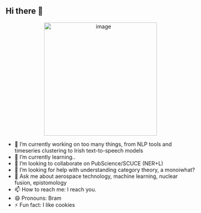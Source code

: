 ## Hi there 👋

 <p align="center">
<img src="https://github.com/bramiozo/bramiozo/blob/new_branch/logo.webp" alt="image" width="300" height="auto" >
 </p>




- 🔭 I’m currently working on too many things, from NLP tools and timeseries clustering to Irish text-to-speech models 
- 🌱 I’m currently learning..
- 👯 I’m looking to collaborate on PubScience/SCUCE (NER+L)
- 🤔 I’m looking for help with understanding category theory, a monoiwhat?
- 💬 Ask me about aerospace technology, machine learning, nuclear fusion, epistomology
- 📫 How to reach me: I reach you.
- 😄 Pronouns: Bram
- ⚡ Fun fact: I like cookies





